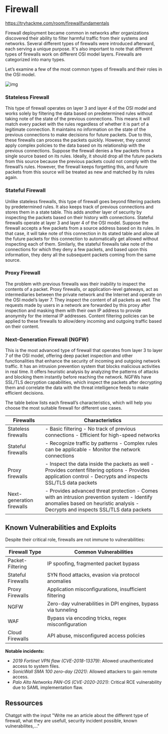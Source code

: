 # Firewall

https://tryhackme.com/room/firewallfundamentals

Firewall deployment became common in networks after organizations discovered their ability to filter harmful traffic from their systems and networks. Several different types of firewalls were introduced afterward, each serving a unique purpose. It's also important to note that different types of firewalls work on different OSI model layers. Firewalls are categorized into many types. 

Let’s examine a few of the most common types of firewalls and their roles in the OSI model.

![img](https://tryhackme-images.s3.amazonaws.com/user-uploads/6645aa8c024f7893371eb7ac/room-content/6645aa8c024f7893371eb7ac-1725967312491.png)

### Stateless Firewall

This type of firewall operates on layer 3 and layer 4 of the OSI model and works solely by filtering the data based on predetermined rules without taking note of the state of the previous connections. This means it will match every packet with the rules regardless of whether it is part of a legitimate connection. It maintains no information on the state of the previous connections to make decisions for future packets. Due to this, these firewalls can process the packets quickly. However, they cannot apply complex policies to the data based on its relationship with the previous connections. Suppose the firewall denies a few packets from a single source based on its rules. Ideally, it should drop all the future packets from this source because the previous packets could not comply with the firewall’s rules. However, the firewall keeps forgetting this, and future packets from this source will be treated as new and matched by its rules again.

### Stateful Firewall

Unlike stateless firewalls, this type of firewall goes beyond filtering packets by predetermined rules. It also keeps track of previous connections and stores them in a state table. This adds another layer of security by inspecting the packets based on their history with connections. Stateful firewalls operate at layer 3 and layer 4 of the OSI model. Suppose the firewall accepts a few packets from a source address based on its rules. In that case, it will take note of this connection in its stated table and allow all the future packets for this connection to automatically get allowed without inspecting each of them. Similarly, the stateful firewalls take note of the connections for which they deny a few packets, and based upon this information, they deny all the subsequent packets coming from the same source.

### Proxy Firewall

The problem with previous firewalls was their inability to inspect the contents of a packet. Proxy firewalls, or application-level gateways, act as intermediaries between the private network and the Internet and operate on the OSI model’s layer 7. They inspect the content of all packets as well. The requests made by users in a network are forwarded by this proxy after inspection and masking them with their own IP address to provide anonymity for the internal IP addresses. Content filtering policies can be applied to these firewalls to allow/deny incoming and outgoing traffic based on their content.

### Next-Generation Firewall (NGFW)

This is the most advanced type of firewall that operates from layer 3 to layer 7 of the OSI model, offering deep packet inspection and other functionalities that enhance the security of incoming and outgoing network traffic. It has an intrusion prevention system that blocks malicious activities in real time. It offers heuristic analysis by analyzing the patterns of attacks and blocking them instantly before reaching the network. NGFWs have SSL/TLS decryption capabilities, which inspect the packets after decrypting them and correlate the data with the threat intelligence feeds to make efficient decisions.

The table below lists each firewall’s characteristics, which will help you choose the most suitable firewall for different use cases.

| Firewalls                 | Characteristics                                              |
| ------------------------- | ------------------------------------------------------------ |
| Stateless firewalls       | - Basic filtering - No track of previous connections - Efficient for high-speed networks |
| Stateful firewalls        | - Recognize traffic by patterns - Complex rules can be applicable - Monitor the network connections |
| Proxy firewalls           | - Inspect the data inside the packets as well - Provides content filtering options - Provides application control - Decrypts and inspects SSL/TLS data packets |
| Next-generation firewalls | - Provides advanced threat protection - Comes with an intrusion prevention system - Identify anomalies based on heuristic analysis - Decrypts and inspects SSL/TLS data packets |



## **Known Vulnerabilities and Exploits**

Despite their critical role, firewalls are not immune to vulnerabilities:



| **Firewall Type**  | **Common Vulnerabilities**                                   |
| ------------------ | ------------------------------------------------------------ |
| Packet-Filtering   | IP spoofing, fragmented packet bypass                        |
| Stateful Firewalls | SYN flood attacks, evasion via protocol anomalies            |
| Proxy Firewalls    | Application misconfigurations, insufficient filtering        |
| NGFW               | Zero-day vulnerabilities in DPI engines, bypass via tunneling |
| WAF                | Bypass via encoding tricks, regex misconfiguration           |
| Cloud Firewalls    | API abuse, misconfigured access policies                     |

**Notable incidents:**

- *2019 Fortinet VPN flaw (CVE-2018-13379)*: Allowed unauthenticated access to system files.
- *SonicWall SMA 100 zero-day (2021)*: Allowed attackers to gain remote access.
- *Palo Alto Networks PAN-OS (CVE-2020-2021)*: Critical RCE vulnerability due to SAML implementation flaw.



## Ressources

Chatgpt with the input "Write me an article about the different type of firewall, what they are usefull, security incident possible, known vulnerabilites,..."